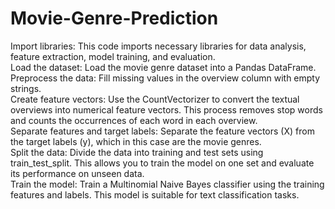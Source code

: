 # Movie-Genre-Prediction
Import libraries: This code imports necessary libraries for data analysis, feature extraction, model training, and evaluation.
<br>
Load the dataset: Load the movie genre dataset into a Pandas DataFrame.
<br>
Preprocess the data: Fill missing values in the overview column with empty strings.
<br>
Create feature vectors: Use the CountVectorizer to convert the textual overviews into numerical feature vectors. This process removes stop words and counts the occurrences of each word in each overview.
<br>
Separate features and target labels: Separate the feature vectors (X) from the target labels (y), which in this case are the movie genres.
<br>
Split the data: Divide the data into training and test sets using train_test_split. This allows you to train the model on one set and evaluate its performance on unseen data.
<br>
Train the model: Train a Multinomial Naive Bayes classifier using the training features and labels. This model is suitable for text classification tasks.
<br>
